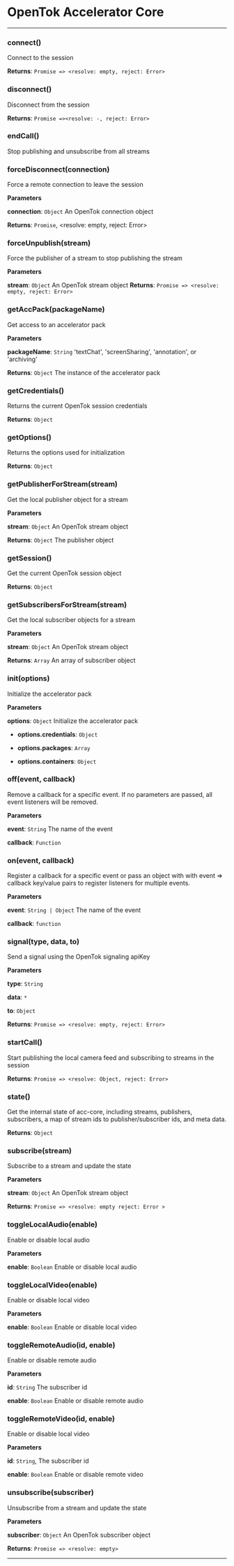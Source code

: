 # OpenTok Accelerator Core





* * *

### connect()

Connect to the session

**Returns**: `Promise => <resolve: empty, reject: Error>`


### disconnect()

Disconnect from the session

**Returns**: `Promise =><resolve: -, reject: Error>`


### endCall()

Stop publishing and unsubscribe from all streams



### forceDisconnect(connection)

Force a remote connection to leave the session

**Parameters**

**connection**: `Object` An OpenTok connection object

**Returns**: `Promise`, <resolve: empty, reject: Error>


### forceUnpublish(stream)

Force the publisher of a stream to stop publishing the stream

**Parameters**

**stream**: `Object` An OpenTok stream object
**Returns**: `Promise => <resolve: empty, reject: Error>`


### getAccPack(packageName)

Get access to an accelerator pack

**Parameters**

**packageName**: `String` 'textChat', 'screenSharing', 'annotation', or 'archiving'

**Returns**: `Object` The instance of the accelerator pack


### getCredentials()

Returns the current OpenTok session credentials

**Returns**: `Object`


### getOptions()

Returns the options used for initialization

**Returns**: `Object`


### getPublisherForStream(stream)

Get the local publisher object for a stream

**Parameters**

**stream**: `Object` An OpenTok stream object

**Returns**: `Object` The publisher object


### getSession()

Get the current OpenTok session object

**Returns**: `Object`


### getSubscribersForStream(stream)

Get the local subscriber objects for a stream

**Parameters**

**stream**: `Object` An OpenTok stream object

**Returns**: `Array` An array of subscriber object


### init(options)

Initialize the accelerator pack

**Parameters**

**options**: `Object` Initialize the accelerator pack

 - **options.credentials**: `Object`

 - **options.packages**: `Array`

 - **options.containers**: `Object`



### off(event, callback)

Remove a callback for a specific event.  If no parameters are passed,
all event listeners will be removed.

**Parameters**

**event**: `String`  The name of the event

**callback**: `Function`



### on(event, callback)

Register a callback for a specific event or pass an object with
with event => callback key/value pairs to register listeners for
multiple events.

**Parameters**

**event**: `String | Object` The name of the event

**callback**: `function`


### signal(type, data, to)

Send a signal using the OpenTok signaling apiKey

**Parameters**

**type**: `String`

**data**: `*`

**to**: `Object`

**Returns**: `Promise => <resolve: empty, reject: Error>`


### startCall()

Start publishing the local camera feed and subscribing to streams in the session

**Returns**: `Promise => <resolve: Object, reject: Error>`


### state()

Get the internal state of acc-core, including streams, publishers, subscribers,
a map of stream ids to publisher/subscriber ids, and meta data.

**Returns**: `Object`


### subscribe(stream)

Subscribe to a stream and update the state

**Parameters**

**stream**: `Object` An OpenTok stream object

**Returns**: `Promise => <resolve: empty reject: Error >`


### toggleLocalAudio(enable)

Enable or disable local audio

**Parameters**

**enable**: `Boolean` Enable or disable local audio



### toggleLocalVideo(enable)

Enable or disable local video

**Parameters**

**enable**: `Boolean` Enable or disable local video



### toggleRemoteAudio(id, enable)

Enable or disable remote audio

**Parameters**

**id**: `String`  The subscriber id

**enable**: `Boolean` Enable or disable remote audio



### toggleRemoteVideo(id, enable)

Enable or disable local video

**Parameters**

**id**: `String`, The subscriber id

**enable**: `Boolean` Enable or disable remote video



### unsubscribe(subscriber)

Unsubscribe from a stream and update the state

**Parameters**

**subscriber**: `Object` An OpenTok subscriber object

**Returns**: `Promise => <resolve: empty>`

* * *

